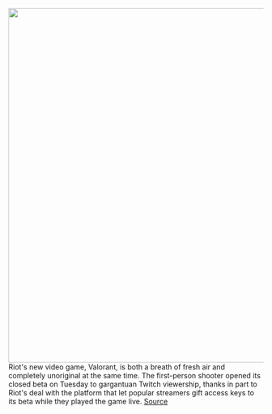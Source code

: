 <img src='https://cdn.vox-cdn.com/thumbor/fBcyl8XFtCA1Xu5dEL4f_rtz3I0=/0x0:3840x2160/1200x800/filters:focal(1112x276:1726x890)/cdn.vox-cdn.com/uploads/chorus_image/image/66624425/VALORANT_Jett_Red_1_1.0.jpg' width='700px' /><br/>
Riot's new video game, Valorant, is both a breath of fresh air and completely unoriginal at the same time. The first-person shooter opened its closed beta on Tuesday to gargantuan Twitch viewership, thanks in part to Riot's deal with the platform that let popular streamers gift access keys to its beta while they played the game live.
<a href='https://www.theverge.com/2020/4/8/21213924/riot-games-valorant-hands-on-beta-esports-competitive-twitch-streamers'> Source <a/>
